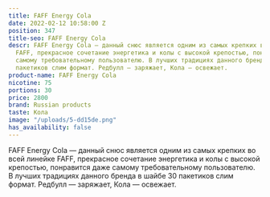 ```yaml
---
title: FAFF Energy Cola
date: 2022-02-12 10:58:00 Z
position: 347
title-seo: FAFF Energy Cola
descr: FAFF Energy Cola — данный снюс является одним из самых крепких во всей линейке
  FAFF, прекрасное сочетание энергетика и колы с высокой крепостью, понравится даже
  самому требовательному пользователю. В лучших традициях данного бренда в шайбе 30
  пакетиков слим формат. Редбулл — заряжает, Кола — освежает.
product-name: FAFF Energy Cola
nicotine: 75
portions: 30
price: 2800
brand: Russian products
taste: Кола
image: "/uploads/5-dd15de.png"
has_availability: false
---
```


FAFF Energy Cola — данный снюс является одним из самых крепких во всей линейке FAFF, прекрасное сочетание энергетика и колы с высокой крепостью, понравится даже самому требовательному пользователю. В лучших традициях данного бренда в шайбе 30 пакетиков слим формат. Редбулл — заряжает, Кола — освежает.